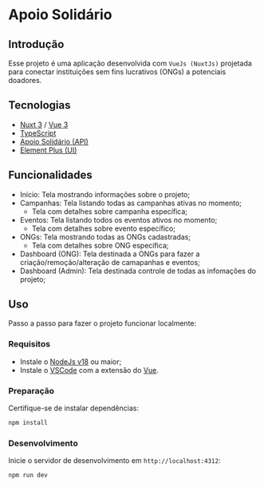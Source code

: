 # Apoio Solidário

## Introdução

Esse projeto é uma aplicação desenvolvida com `VueJs (NuxtJs)` projetada para conectar instituições sem fins lucrativos (ONGs) a potenciais doadores.

## Tecnologias

- [Nuxt 3](https://nuxt.com/) / [Vue 3](https://vuejs.org/)
- [TypeScript](https://www.typescriptlang.org/)
- [Apoio Solidário (API)](https://github.com/apoio-solidario/apoio-solidario-back-end)
- [Element Plus (UI)](https://element-plus.org/)

## Funcionalidades

- Início: Tela mostrando informações sobre o projeto;
- Campanhas: Tela listando todas as campanhas ativas no momento;
  - Tela com detalhes sobre campanha específica;
- Eventos: Tela listando todos os eventos ativos no momento;
  - Tela com detalhes sobre evento específico;
- ONGs: Tela mostrando todas as ONGs cadastradas;
  - Tela com detalhes sobre ONG específica;
- Dashboard (ONG): Tela destinada a ONGs para fazer a criação/remoção/alteração de camapanhas e eventos;
- Dashboard (Admin): Tela destinada controle de todas as infomações do projeto;

## Uso

Passo a passo para fazer o projeto funcionar localmente:

### Requisitos

- Instale o [NodeJs v18](https://nodejs.org/pt/download/package-manager) ou maior;
- Instale o [VSCode](https://code.visualstudio.com/) com a extensão do [Vue](https://marketplace.visualstudio.com/items?itemName=Vue.volar).

### Preparação

Certifique-se de instalar dependências:

```bash
npm install
```

### Desenvolvimento

Inicie o servidor de desenvolvimento em `http://localhost:4312`:

```bash
npm run dev
```
